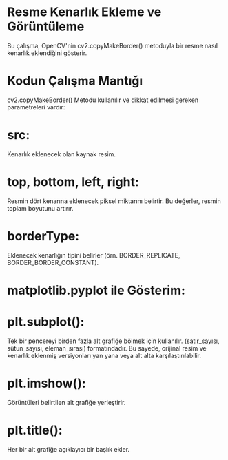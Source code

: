 # Resme Kenarlık Ekleme ve Görüntüleme
Bu çalışma, OpenCV'nin cv2.copyMakeBorder() metoduyla bir resme nasıl kenarlık eklendiğini gösterir.

# Kodun Çalışma Mantığı
 cv2.copyMakeBorder() Metodu kullanılır ve dikkat edilmesi gereken parametreleri vardır:

# src: 
 Kenarlık eklenecek olan kaynak resim.

# top, bottom, left, right: 
 Resmin dört kenarına eklenecek piksel miktarını belirtir. Bu değerler, resmin toplam boyutunu artırır.

# borderType: 
 Eklenecek kenarlığın tipini belirler (örn. BORDER_REPLICATE, BORDER_BORDER_CONSTANT).

# matplotlib.pyplot ile Gösterim:

 # plt.subplot(): 
   Tek bir pencereyi birden fazla alt grafiğe bölmek için kullanılır. (satır_sayısı, sütun_sayısı, eleman_sırası) formatındadır. Bu sayede, orijinal resim ve kenarlık eklenmiş versiyonları yan yana veya alt alta karşılaştırılabilir.

 # plt.imshow(): 
   Görüntüleri belirtilen alt grafiğe yerleştirir.

 # plt.title(): 
   Her bir alt grafiğe açıklayıcı bir başlık ekler.
